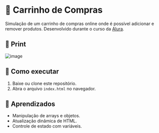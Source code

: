 # 🛒 Carrinho de Compras

Simulação de um carrinho de compras online onde é possível adicionar e remover produtos. Desenvolvido durante o curso da [Alura](https://cursos.alura.com.br/formacao-programacao).

## 📸 Print
![image](https://github.com/user-attachments/assets/dde2b5c9-131e-468a-b049-1fbfd1a65515)

## 🚀 Como executar
1. Baixe ou clone este repositório.
2. Abra o arquivo `index.html` no navegador.

## 🧠 Aprendizados
- Manipulação de arrays e objetos.
- Atualização dinâmica de HTML.
- Controle de estado com variáveis.
